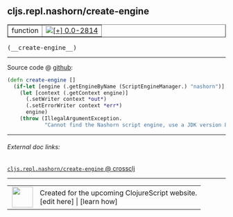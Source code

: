 ## cljs.repl.nashorn/create-engine



 <table border="1">
<tr>
<td>function</td>
<td><a href="https://github.com/cljsinfo/cljs-api-docs/tree/0.0-2814"><img valign="middle" alt="[+] 0.0-2814" title="Added in 0.0-2814" src="https://img.shields.io/badge/+-0.0--2814-lightgrey.svg"></a> </td>
</tr>
</table>


 <samp>
(__create-engine__)<br>
</samp>

---







Source code @ [github](https://github.com/clojure/clojurescript/blob/r2911/src/clj/cljs/repl/nashorn.clj#L66-L73):

```clj
(defn create-engine []
  (if-let [engine (.getEngineByName (ScriptEngineManager.) "nashorn")]
    (let [context (.getContext engine)]
      (.setWriter context *out*)
      (.setErrorWriter context *err*)
      engine)
    (throw (IllegalArgumentException.
            "Cannot find the Nashorn script engine, use a JDK version 8 or higher."))))
```

<!--
Repo - tag - source tree - lines:

 <pre>
clojurescript @ r2911
└── src
    └── clj
        └── cljs
            └── repl
                └── <ins>[nashorn.clj:66-73](https://github.com/clojure/clojurescript/blob/r2911/src/clj/cljs/repl/nashorn.clj#L66-L73)</ins>
</pre>

-->

---



###### External doc links:

[`cljs.repl.nashorn/create-engine` @ crossclj](http://crossclj.info/fun/cljs.repl.nashorn/create-engine.html)<br>

---

 <table>
<tr><td>
<img valign="middle" align="right" width="48px" src="http://i.imgur.com/Hi20huC.png">
</td><td>
Created for the upcoming ClojureScript website.<br>
[edit here] | [learn how]
</td></tr></table>

[edit here]:https://github.com/cljsinfo/cljs-api-docs/blob/master/cljsdoc/cljs.repl.nashorn_create-engine.cljsdoc
[learn how]:https://github.com/cljsinfo/cljs-api-docs/wiki/cljsdoc-files

<!--

This information was too distracting to show to readers, but I'll leave it
commented here since it is helpful to:

- pretty-print the data used to generate this document
- and show how to retrieve that data



The API data for this symbol:

```clj
{:ns "cljs.repl.nashorn",
 :name "create-engine",
 :type "function",
 :signature ["[]"],
 :source {:code "(defn create-engine []\n  (if-let [engine (.getEngineByName (ScriptEngineManager.) \"nashorn\")]\n    (let [context (.getContext engine)]\n      (.setWriter context *out*)\n      (.setErrorWriter context *err*)\n      engine)\n    (throw (IllegalArgumentException.\n            \"Cannot find the Nashorn script engine, use a JDK version 8 or higher.\"))))",
          :title "Source code",
          :repo "clojurescript",
          :tag "r2911",
          :filename "src/clj/cljs/repl/nashorn.clj",
          :lines [66 73]},
 :full-name "cljs.repl.nashorn/create-engine",
 :full-name-encode "cljs.repl.nashorn_create-engine",
 :history [["+" "0.0-2814"]]}

```

Retrieve the API data for this symbol:

```clj
;; from Clojure REPL
(require '[clojure.edn :as edn])
(-> (slurp "https://raw.githubusercontent.com/cljsinfo/cljs-api-docs/catalog/cljs-api.edn")
    (edn/read-string)
    (get-in [:symbols "cljs.repl.nashorn/create-engine"]))
```

-->
